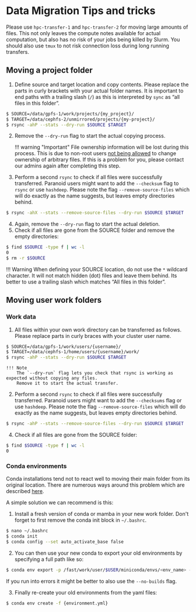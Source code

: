 # Data Migration Tips and tricks
Please use `hpc-transfer-1` and `hpc-transfer-2` for moving large amounts of files.
This not only leaves the compute notes available for actual computation, but also has no risk of your jobs being killed by Slurm.
You should also use `tmux` to not risk connection loss during long running transfers.

## Moving a project folder
1. Define source and target location and copy contents.
   Please replace the parts in curly brackets with your actual folder names.
   It is important to end paths with a trailing slash (`/`) as this is interpreted by `sync` as “all files in this folder”.
```sh
$ SOURCE=/data/gpfs-1/work/projects/{my_project}/
$ TARGET=/data/cephfs-2/unmirrored/projects/{my-project}/
$ rsync -ahP --stats --dry-run $SOURCE $TARGET
```

2. Remove the `--dry-run` flag to start the actual copying process.

    !!! warning "Important"
        File ownership information will be lost during this process.
        This is due to non-root users
        [not being allowed](https://serverfault.com/questions/755753/preserve-ownership-with-rsync-without-root)
        to change ownership of arbitrary files.
        If this is a problem for you, please contact our admins again after completing this step.

3. Perform a second `rsync` to check if all files were successfully transferred.
   Paranoid users might want to add the `--checksum` flag to `rsync` or use `hashdeep`.
   Please note the flag `--remove-source-files` which will do exactly as the name suggests,
   but leaves empty directories behind.
```sh
$ rsync -ahX --stats --remove-source-files --dry-run $SOURCE $TARGET
```
4. Again, remove the `--dry-run` flag to start the actual deletion.
5. Check if all files are gone from the SOURCE folder and remove the empty directories:
```sh
$ find $SOURCE -type f | wc -l
0
$ rm -r $SOURCE
```

!!! Warning 
    When defining your SOURCE location, do not use the `*` wildcard character.
    It will not match hidden (dot) files and leave them behind.
    Its better to use a trailing slash which matches “All files in this folder”.

## Moving user work folders
### Work data
1. All files within your own work directory can be transferred as follows.
   Please replace parts in curly braces with your cluster user name.
```sh
$ SOURCE=/data/gpfs-1/work/users/{username}/
$ TARGET=/data/cephfs-1/home/users/{username}/work/
$ rsync -ahP --stats --dry-run $SOURCE $TARGET
```

    !!! Note
        The `--dry-run` flag lets you check that rsync is working as expected without copying any files.
        Remove it to start the actual transfer.
    
2. Perform a second `rsync` to check if all files were successfully transferred.
   Paranoid users might want to add the `--checksums` flag or use `hashdeep`.
   Please note the flag `--remove-source-files` which will do exactly as the name suggests,
   but leaves empty directories behind.
```sh
$ rsync -ahP --stats --remove-source-files --dry-run $SOURCE $TARGET
```
4. Check if all files are gone from the SOURCE folder:
```sh
$ find $SOURCE -type f | wc -l
0
```

### Conda environments
Conda installations tend not to react well to moving their main folder from its original location.
There are numerous ways around this problem which are described [here](https://www.anaconda.com/blog/moving-conda-environments).

A simple solution we can recommend is this:

1. Install a fresh version of conda or mamba in your new work folder.
   Don't forget to first remove the conda init block in `~/.bashrc`.
```sh
$ nano ~/.bashrc
$ conda init
$ conda config --set auto_activate_base false
```

2. You can then use your new conda to export your old environments by specifying a full path like so:
```sh
$ conda env export -p /fast/work/user/$USER/miniconda/envs/<env_name> -f <env_name>.yaml
```
If you run into errors it might be better to also use the `--no-builds` flag.

3. Finally re-create your old environments from the yaml files:
```sh
$ conda env create -f {environment.yml}
```